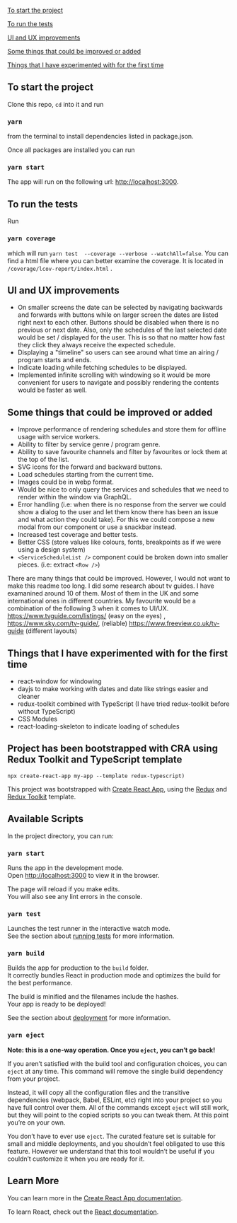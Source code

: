 [To start the project](#to-start-the-project)

[To run the tests](#to-run-the-tests)

[UI and UX improvements](#ui-and-ux-improvements)

[Some things that could be improved or added](#some-things-that-could-be-improved-or-added)

[Things that I have experimented with for the first time](#things-that-i-have-experimented-with-for-the-first-time)

## To start the project

Clone this repo, `cd` into it and
run 
### `yarn`
from the terminal to install dependencies listed in package.json.

Once all packages are installed you can run 
### `yarn start`

The app will run on the following url: [http://localhost:3000](http://localhost:3000).

## To run the tests
Run
### `yarn coverage`
which will run `yarn test  --coverage --verbose --watchAll=false`.
You can find a html file where you can better examine the coverage.
It is located in `/coverage/lcov-report/index.html` .

## UI and UX improvements

- On smaller screens the date can be selected by navigating backwards and forwards with buttons while on larger screen the dates are listed right next to each other. Buttons should be disabled when there is no previous or next date. Also, only the schedules of the last selected date would be set / displayed for the user.
This is so that no matter how fast they click they always receive the expected schedule.
- Displaying a "timeline" so users can see around what time an airing / program starts and ends.
- Indicate loading while fetching schedules to be displayed.
- Implemented infinite scrolling with windowing so it would be more convenient for users to navigate and possibly rendering the contents would be faster as well.

## Some things that could be improved or added
- Improve performance of rendering schedules and store them for offline usage with service workers.
- Ability to filter by service genre / program genre.
- Ability to save favourite channels and filter by favourites or lock them at the top of the list.
- SVG icons for the forward and backward buttons.
- Load schedules starting from the current time.
- Images could be in webp format.
- Would be nice to only query the services and schedules that we need to render within the window via GraphQL.
- Error handling (i.e: when there is no response from the server we could show a dialog to the user and let them know there has been an issue and what action they could take). For this we could compose a new modal from our <Modal /> component or use a snackbar instead.
- Increased test coverage and better tests.
- Better CSS (store values like colours, fonts, breakpoints as if we were using a design system)
- `<ServiceScheduleList />` component could be broken down into smaller pieces. (i.e: extract `<Row />`)

There are many things that could be improved. However, I would not want to make this readme too long. I did some research about tv guides. I have examanined around 10 of them. Most of them in the UK and some international ones in different countries. My favourite would be a combination of the following 3 when it comes to UI/UX.
https://www.tvguide.com/listings/ (easy on the eyes) , https://www.sky.com/tv-guide/, (reliable) https://www.freeview.co.uk/tv-guide (different layouts)


## Things that I have experimented with for the first time
- react-window for windowing
- dayjs to make working with dates and date like strings easier and cleaner
- redux-toolkit combined with TypeScript (I have tried redux-toolkit before without TypeScript)
- CSS Modules
- react-loading-skeleton to indicate loading of schedules


## Project has been bootstrapped with CRA using Redux Toolkit and TypeScript template
```npx create-react-app my-app --template redux-typescript)```

This project was bootstrapped with [Create React App](https://github.com/facebook/create-react-app), using the [Redux](https://redux.js.org/) and [Redux Toolkit](https://redux-toolkit.js.org/) template.


## Available Scripts

In the project directory, you can run:

### `yarn start`

Runs the app in the development mode.<br />
Open [http://localhost:3000](http://localhost:3000) to view it in the browser.

The page will reload if you make edits.<br />
You will also see any lint errors in the console.

### `yarn test`

Launches the test runner in the interactive watch mode.<br />
See the section about [running tests](https://facebook.github.io/create-react-app/docs/running-tests) for more information.

### `yarn build`

Builds the app for production to the `build` folder.<br />
It correctly bundles React in production mode and optimizes the build for the best performance.

The build is minified and the filenames include the hashes.<br />
Your app is ready to be deployed!

See the section about [deployment](https://facebook.github.io/create-react-app/docs/deployment) for more information.

### `yarn eject`

**Note: this is a one-way operation. Once you `eject`, you can’t go back!**

If you aren’t satisfied with the build tool and configuration choices, you can `eject` at any time. This command will remove the single build dependency from your project.

Instead, it will copy all the configuration files and the transitive dependencies (webpack, Babel, ESLint, etc) right into your project so you have full control over them. All of the commands except `eject` will still work, but they will point to the copied scripts so you can tweak them. At this point you’re on your own.

You don’t have to ever use `eject`. The curated feature set is suitable for small and middle deployments, and you shouldn’t feel obligated to use this feature. However we understand that this tool wouldn’t be useful if you couldn’t customize it when you are ready for it.

## Learn More

You can learn more in the [Create React App documentation](https://facebook.github.io/create-react-app/docs/getting-started).

To learn React, check out the [React documentation](https://reactjs.org/).

